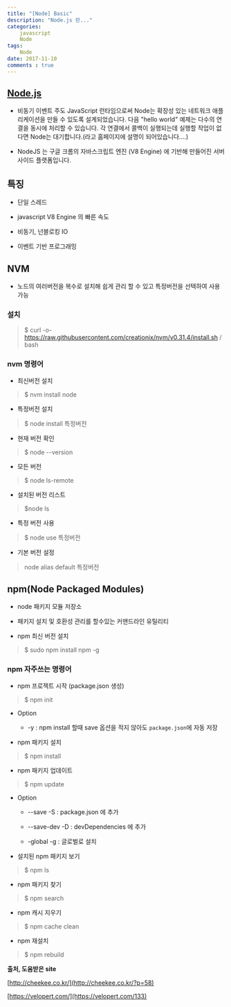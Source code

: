 ```yaml
---
title: "[Node] Basic"
description: "Node.js 란..." 
categories: 
    javascript
    Node
tags: 
    Node
date: 2017-11-10
comments : true
---
```



## [Node.js](https://nodejs.org/ko/)
 
* 비동기 이벤트 주도 JavaScript 런타임으로써 Node는 확장성 있는 네트워크 애플리케이션을 만들 수 있도록 설계되었습니다.
 다음 "hello world" 예제는 다수의 연결을 동시에 처리할 수 있습니다.
 각 연결에서 콜백이 실행되는데 실행할 작업이 없다면 Node는 대기합니다.(라고 홈페이지에 설명이 되어있습니다....)
 
* NodeJS 는 구글 크롬의 자바스크립트 엔진 (V8 Engine) 에 기반해 만들어진 서버 사이드 플랫폼입니다.

## 특징

* 단일 스레드

* javascript V8 Engine 의 빠른 속도

* 비동기, 넌블로킹 IO

* 이벤트 기반 프로그래밍

## NVM

* 노드의 여러버전을 복수로 설치해 쉽게 관리 할 수 있고 특정버전을 선택하여 사용 가능

### 설치

> $ curl -o- https://raw.githubusercontent.com/creationix/nvm/v0.31.4/install.sh / bash

### nvm 명령어

* 최신버전 설치

> $ nvm install node 

* 특정버전 설치

> $ node install 특정버전

* 현재 버전 확인

> $ node --version

* 모든 버전 

> $ node ls-remote

* 설치된 버전 리스트

> $node ls

* 특정 버전 사용

> $ node use 특정버전

* 기본 버전 설정

> node alias default 특정버전

## npm(Node Packaged Modules)

* node 패키지 모듈 저장소

* 패키지 설치 및 호환성 관리를 할수있는 커맨드라인 유틸리티

* npm 최신 버전 설치

> $ sudo npm install npm -g

### npm 자주쓰는 명령어

* npm 프로젝트 시작 (package.json 생성)

> $ npm init

* Option

    * -y : npm install 할때 save 옵션을 적지 않아도 `package.json`에 자동 저장

* npm 패키지 설치

> $ npm install

* npm 패키지 업데이트

> $ npm update

* Option

   * --save -S : package.json 에 추가
    
   * --save-dev -D : devDependencies 에 추가
    
   * -global -g : 글로벌로 설치

* 설치된 npm 패키지 보기

> $ npm ls

* npm 패키지 찾기

> $ npm search

* npm 캐시 지우기

> $ npm cache clean

* npm 재설치 

> $ npm rebuild


**출처, 도움받은 site**

[http://cheekee.co.kr/](http://cheekee.co.kr/?p=58)

[https://velopert.com/](https://velopert.com/133)